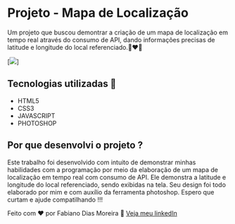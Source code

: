# Projeto - Mapa de Localização
Um projeto que buscou demontrar a criação de um mapa de localização em tempo real através do consumo de API, dando informações precisas de latitude e longitude do local referenciado.🚀❤🙌

[<img src="./animacao-tela-mapa.gif">]

## Tecnologias utilizadas 🚀
- HTML5
- CSS3
- JAVASCRIPT
- PHOTOSHOP

## Por que desenvolvi o projeto ?
Este trabalho foi desenvolvido com intuito de demonstrar minhas habilidades com a programação por meio da elaboração de um mapa de localização em tempo real com consumo de API. Ele demonstra a latitude e longitude do local referenciado, sendo exibidas na tela. Seu design foi todo elaborado por mim e com auxílio da ferramenta photoshop. Espero que curtam e ajude compatilhando !!!


Feito com ❤ por Fabiano Dias Moreira 👏 [Veja meu linkedIn](https://www.linkedin.com/in/fabiano-dias-moreira-b851b7217/)